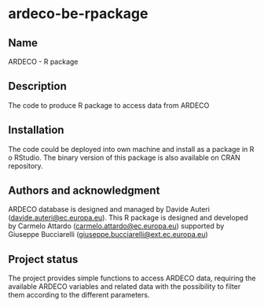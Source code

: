 # ardeco-be-rpackage

## Name
ARDECO - R package

## Description
The code to produce R package to access data from ARDECO  

## Installation
The code could be deployed into own machine and install as a package in R o RStudio. The binary version of this package is also available on CRAN repository.

## Authors and acknowledgment
ARDECO database is designed and managed by Davide Auteri (<davide.auteri@ec.europa.eu>). This R package is designed and developed by Carmelo Attardo (<carmelo.attardo@ec.europa.eu>) supported by Giuseppe Bucciarelli (<giuseppe.bucciarelli@ext.ec.europa.eu>)

## Project status
The project provides simple functions to access ARDECO data, requiring the available ARDECO variables and related data with the possibility to filter them according to the different parameters. 
